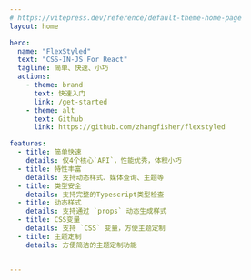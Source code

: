 ```yaml
---
# https://vitepress.dev/reference/default-theme-home-page
layout: home

hero:
  name: "FlexStyled"
  text: "CSS-IN-JS For React"
  tagline: 简单、快速、小巧
  actions:
    - theme: brand
      text: 快速入门
      link: /get-started
    - theme: alt
      text: Github
      link: https://github.com/zhangfisher/flexstyled

features:
  - title: 简单快速
    details: 仅4个核心`API`，性能优秀，体积小巧
  - title: 特性丰富
    details: 支持动态样式、媒体查询、主题等
  - title: 类型安全
    details: 支持完整的Typescript类型检查
  - title: 动态样式
    details: 支持通过 `props` 动态生成样式
  - title: CSS变量
    details: 支持 `CSS` 变量，方便主题定制
  - title: 主题定制
    details: 方便简洁的主题定制功能


---
```


